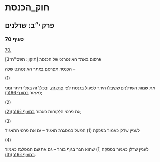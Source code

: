 # חוק_הכנסת

## פרק י״ב: שדלנים

### סעיף 70

[70.](https://he.wikisource.org/wiki/%D7%97%D7%95%D7%A7_%D7%94%D7%9B%D7%A0%D7%A1%D7%AA#%D7%A1%D7%A2%D7%99%D7%A3_70)

פרסום באתר האינטרנט של הכנסת [תיקון: תשס״ח־3]

הכנסת תפרסם באתר האינטרנט שלה –

(1)

את שמות השדלנים שקיבלו היתר לפעול בכנסת לפי [פרק זה](https://he.wikisource.org/wiki/%D7%97%D7%95%D7%A7_%D7%94%D7%9B%D7%A0%D7%A1%D7%AA#%D7%A4%D7%A8%D7%A7_%D7%99%D7%91), ובכלל זה בעלי היתר זמני כאמור [בסעיף 66(ד)](https://he.wikisource.org/wiki/%D7%97%D7%95%D7%A7_%D7%94%D7%9B%D7%A0%D7%A1%D7%AA#%D7%A1%D7%A2%D7%99%D7%A3_66);

(2)

את פרטי הלקוחות כאמור [בסעיף 66(ב)(2)](https://he.wikisource.org/wiki/%D7%97%D7%95%D7%A7_%D7%94%D7%9B%D7%A0%D7%A1%D7%AA#%D7%A1%D7%A2%D7%99%D7%A3_66);

(3)

לעניין שדלן כאמור בפסקה (1) הפועל במסגרת תאגיד – גם את פרטי התאגיד;

(4)

לעניין שדלן כאמור בפסקה (1) שהוא חבר בגוף בוחר – גם את שם המפלגה כאמור [בסעיף 66(ב)(3)](https://he.wikisource.org/wiki/%D7%97%D7%95%D7%A7_%D7%94%D7%9B%D7%A0%D7%A1%D7%AA#%D7%A1%D7%A2%D7%99%D7%A3_66).